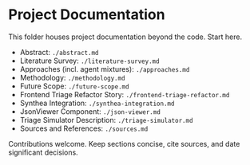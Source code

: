 # Project Documentation

This folder houses project documentation beyond the code. Start here.

- Abstract: `./abstract.md`
- Literature Survey: `./literature-survey.md`
- Approaches (incl. agent mixtures): `./approaches.md`
- Methodology: `./methodology.md`
- Future Scope: `./future-scope.md`
 - Frontend Triage Refactor Story: `./frontend-triage-refactor.md`
 - Synthea Integration: `./synthea-integration.md`
 - JsonViewer Component: `./json-viewer.md`
 - Triage Simulator Description: `./triage-simulator.md`
 - Sources and References: `./sources.md`

Contributions welcome. Keep sections concise, cite sources, and date significant decisions. 
